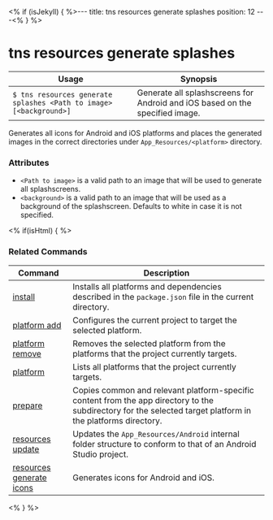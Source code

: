 <% if (isJekyll) { %>---
title: tns resources generate splashes
position: 12
---<% } %>
# tns resources generate splashes

Usage | Synopsis
------|-------
`$ tns resources generate splashes <Path to image> [<background>]` | Generate all splashscreens for Android and iOS based on the specified image.

Generates all icons for Android and iOS platforms and places the generated images in the correct directories under `App_Resources/<platform>` directory.

### Attributes
* `<Path to image>` is a valid path to an image that will be used to generate all splashscreens.
* `<background>` is a valid path to an image that will be used as a background of the splashscreen. Defaults to white in case it is not specified.

<% if(isHtml) { %>
### Related Commands

Command | Description
----------|----------
[install](../install.html) | Installs all platforms and dependencies described in the `package.json` file in the current directory.
[platform add](../platform-add.html) | Configures the current project to target the selected platform.
[platform remove](../platform-remove.html) | Removes the selected platform from the platforms that the project currently targets.
[platform](../platform.html) | Lists all platforms that the project currently targets.
[prepare](../prepare.html) | Copies common and relevant platform-specific content from the app directory to the subdirectory for the selected target platform in the platforms directory.
[resources update](resources-update.md) | Updates the `App_Resources/Android` internal folder structure to conform to that of an Android Studio project.
[resources generate icons](resources-generate-icons.md) | Generates icons for Android and iOS.
<% } %>
